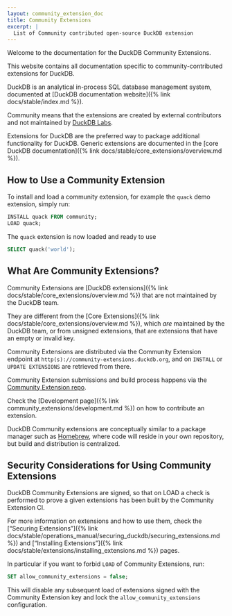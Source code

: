 ```yaml
---
layout: community_extension_doc
title: Community Extensions
excerpt: |
  List of Community contributed open-source DuckDB extension 
---
```


Welcome to the documentation for the DuckDB Community Extensions.

This website contains all documentation specific to community-contributed extensions for DuckDB.

DuckDB is an analytical in-process SQL database management system, documented at [DuckDB documentation website]({% link docs/stable/index.md %}).

Community means that the extensions are created by external contributors and not maintained by [DuckDB Labs](https://duckdblabs.com/).

Extensions for DuckDB are the preferred way to package additional functionality for DuckDB. Generic extensions are documented in the [core DuckDB documentation]({% link docs/stable/core_extensions/overview.md %}).

## How to Use a Community Extension

To install and load a community extension, for example the `quack` demo extension, simply run:

```sql
INSTALL quack FROM community;
LOAD quack;
```

The `quack` extension is now loaded and ready to use

```sql
SELECT quack('world');
```

## What Are Community Extensions?

Community Extensions are [DuckDB extensions]({% link docs/stable/core_extensions/overview.md %}) that are not maintained by the DuckDB team.

They are different from the [Core Extensions]({% link docs/stable/core_extensions/overview.md %}), which *are* maintained by the DuckDB team, or from unsigned extensions, that are extensions that have an empty or invalid key.

Community Extensions are distributed via the Community Extension endpoint at `http(s)://community-extensions.duckdb.org`, and on `INSTALL` or `UPDATE EXTENSIONS` are retrieved from there.

Community Extension submissions and build process happens via the [Community Extension repo](https://github.com/duckdb/community-extensions).

Check the [Development page]({% link community_extensions/development.md %}) on how to contribute an extension.

DuckDB Community extensions are conceptually similar to a package manager such as [Homebrew](https://brew.sh/), where code will reside in your own repository, but build and distribution is centralized.

## Security Considerations for Using Community Extensions

DuckDB Community Extensions are signed, so that on LOAD a check is performed to prove a given extensions has been built by the Community Extension CI.

For more information on extensions and how to use them, check the [“Securing Extensions”]({% link docs/stable/operations_manual/securing_duckdb/securing_extensions.md %}) and [“Installing Extensions”]({% link docs/stable/extensions/installing_extensions.md %}) pages.

In particular if you want to forbid `LOAD` of Community Extensions, run:

```sql
SET allow_community_extensions = false;
```

This will disable any subsequent load of extensions signed with the Community Extension key and lock the `allow_community_extensions` configuration.
